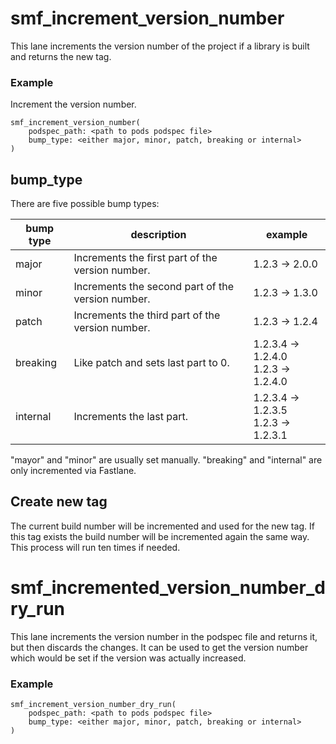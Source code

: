 # smf_increment_version_number

This lane increments the version number of the project if a library is built and returns the new tag.

### Example
Increment the version number.
```
smf_increment_version_number(
    podspec_path: <path to pods podspec file>
    bump_type: <either major, minor, patch, breaking or internal>
)
```

## bump_type
There are five possible bump types:<br />

| bump type  | description                                          | example            |
| ---------- | ---------------------------------------------------- | ------------------ |
| major      | Increments the first part of the version number.     | 1.2.3 -> 2.0.0     |
| minor      | Increments the second part of the version number.    | 1.2.3 -> 1.3.0     |
| patch      | Increments the third part of the version number.     | 1.2.3 -> 1.2.4     |
| breaking   | Like patch and sets last part to 0.                  | 1.2.3.4 -> 1.2.4.0<br />1.2.3 -> 1.2.4.0 |
| internal   | Increments the last part.                            | 1.2.3.4 -> 1.2.3.5<br />1.2.3 -> 1.2.3.1 |
    
"mayor" and "minor" are usually set manually. "breaking" and "internal" are only incremented via Fastlane.

## Create new tag
The current build number will be incremented and used for the new tag. If this tag exists the build number will be incremented again the same way. This process will run ten times if needed. 


# smf_incremented_version_number_dry_run

This lane increments the version number in the podspec file and returns it, but then discards the changes. It can be used to get the version number which would be set if the version was actually increased.

### Example

```
smf_increment_version_number_dry_run(
    podspec_path: <path to pods podspec file>
    bump_type: <either major, minor, patch, breaking or internal>
)
```